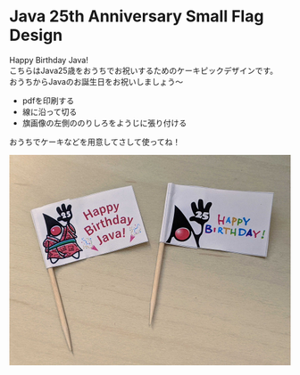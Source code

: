 # Java 25th Anniversary Small Flag Design

Happy Birthday Java!   
こちらはJava25歳をおうちでお祝いするためのケーキピックデザインです。    
おうちからJavaのお誕生日をお祝いしましょう～

- pdfを印刷する
- 線に沿って切る
- 旗画像の左側ののりしろをようじに張り付ける

おうちでケーキなどを用意してさして使ってね！    

![small-flag-image](https://github.com/jjug-ccc/community/blob/master/design/java25th/img/flag-image.jpg)
